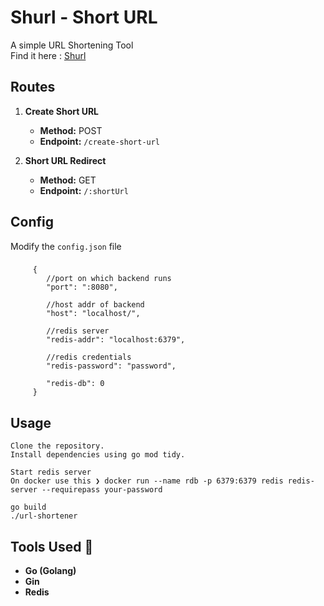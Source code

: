 # Shurl - Short URL
A simple URL Shortening Tool
<br>
Find it here :
[Shurl](https://arsalan.live/shurl)

## Routes

1. **Create Short URL**
   - **Method:** POST
   - **Endpoint:** `/create-short-url`
   

2. **Short URL Redirect**
   - **Method:** GET
   - **Endpoint:** `/:shortUrl`
   

## Config
   Modify the `config.json` file <br>
   ###
         {
            //port on which backend runs
            "port": ":8080", 

            //host addr of backend
            "host": "localhost/", 

            //redis server
            "redis-addr": "localhost:6379",

            //redis credentials
            "redis-password": "password", 
            
            "redis-db": 0 
         }

## Usage

    Clone the repository.
    Install dependencies using go mod tidy.

    Start redis server 
    On docker use this ❯ docker run --name rdb -p 6379:6379 redis redis-server --requirepass your-password

    go build
    ./url-shortener

## Tools Used 🚀

- **Go (Golang)** 
- **Gin** 
- **Redis** 

